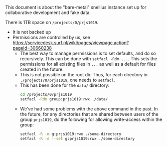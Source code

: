 
This document is about the "bare-metal" snellius instance set up for collaborative development and fake data.

There is 1TB space on `/projects/0/prjs1019`.
- It is not backed up
- Permissions are controlled by us, see https://servicedesk.surf.nl/wiki/pages/viewpage.action?pageId=30660238
    - The best way to manage permissions is to set defaults, and do so recursively. This can be done with `setfacl -Rdm ...`. This sets the permissions for all existing files in `...` as well as a default for files created in the future.
    - This is not possible on the root dir. Thus, for each directory in `./projects/0/prjs1019`, one needs to `setfacl`.
    - This has been done for the `data/` directory:
        ```bash
        cd /projects/0/prjs1019
        setfacl -Rdm group:prjs1019:rwx ./data/
        ```
    - We've had some problems with the above command in the past. In the future, for any directories that are shared between users of the group `prjs1019`, do the following for allowing write-access within the group:
      ```bash
      setfacl -R -m g:prjs1019:rwx ./some-directory
      setfacl -R -d --set g:prjs1019:rwx ./some-directory
      ```
